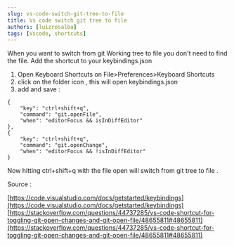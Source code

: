 ```yaml
---
slug: vs-code-switch-git-tree-to-file
title: Vs code switch git tree to file 
authors: [luizrosalba]
tags: [Vscode, shortcuts]
---
```


When you want to switch from git Working tree to file you don't need to find the file. Add the shortcut to your keybindings.json

1) Open Keyboard Shortcuts on File>Preferences>Keyboard Shortcuts 
2) click on the folder icon , this will open keybindings.json
3) add and save : 


```
{
    "key": "ctrl+shift+q",
    "command": "git.openFile",
    "when": "editorFocus && isInDiffEditor"
},
{
    "key": "ctrl+shift+q",
    "command": "git.openChange",
    "when": "editorFocus && !isInDiffEditor"
}
```

Now hitting ctrl+shift+q with the file open will switch from git tree to file . 


Source : 

[https://code.visualstudio.com/docs/getstarted/keybindings](https://code.visualstudio.com/docs/getstarted/keybindings)
[https://stackoverflow.com/questions/44737285/vs-code-shortcut-for-toggling-git-open-changes-and-git-open-file/48655811#48655811](https://stackoverflow.com/questions/44737285/vs-code-shortcut-for-toggling-git-open-changes-and-git-open-file/48655811#48655811)